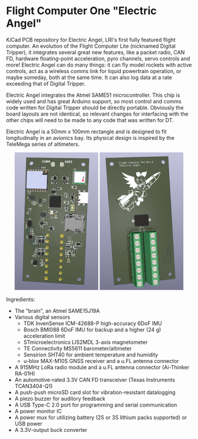 # Flight Computer One "Electric Angel"
KiCad PCB repository for Electric Angel, LRI's first fully featured flight computer. An evolution of the Flight Computer Lite (nicknamed Digital Tripper), it integrates several great new features, like a packet radio, CAN FD, hardware floating-point acceleration, pyro channels, servo controls and more! Electric Angel can do many things: it can fly model rockets with active controls, act as a wireless comms link for liquid powertrain operation, or maybe someday, both at the same time. It can also log data at a rate exceeding that of Digital Tripper.

Electric Angel integrates the Atmel SAME51 microcontroller. This chip is widely used and has great Arduino support, so most control and comms code written for Digital Tripper should be directly portable. Obviously the board layouts are not identical, so relevant changes for interfacing with the other chips will need to be made to any code that was written for DT.

Electric Angel is a 50mm x 100mm rectangle and is designed to fit longitudinally in an avionics bay. Its physical design is inspired by the TeleMega series of altimeters.

<p align="center">
  <img src="imagery/electricangel-front.png" alt="Electric Angel front render" width="45%" />
  <img src="imagery/electricangel-back.png" alt="Electric Angel back render" width="45%" />
</p>

Ingredients:
* The "brain", an Atmel SAME15J19A
* Various digital sensors
    * TDK InvenSense ICM-42688-P high-accuracy 6DoF IMU
    * Bosch BMI088 6DoF IMU for backup and a higher (24 g) acceleration limit
    * STmicroelectronics LIS2MDL 3-axis magnetometer
    * TE Connectivity MS5611 barometer/altimeter
    * Sensirion SHT40 for ambient temperature and humidity
    * u-blox MAX-M10S GNSS receiver and a u.FL antenna connector
* A 915MHz LoRa radio module and a u.FL antenna connector (Ai-Thinker RA-01H)
* An automotive-rated 3.3V CAN FD transceiver (Texas Instruments TCAN3404-Q1)
* A push-push microSD card slot for vibration-resistant datalogging
* A piezo buzzer for auditory feedback
* A USB Type-C 2.0 port for programming and serial communication
* A power monitor IC
* A power mux for utilizing battery (2S or 3S lithium packs supported) or USB power
* A 3.3V-output buck converter
